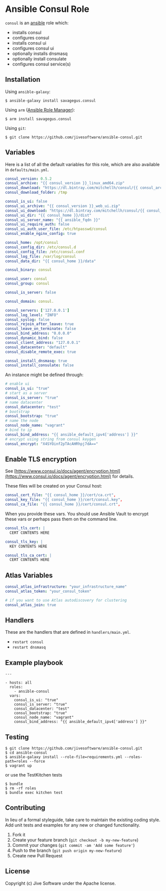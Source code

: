 # Ansible Consul Role

`consul` is an [ansible](http://www.ansible.com) role which:

 * installs consul
 * configures consul
 * installs consul ui
 * configures consul ui
 * optionally installs dnsmasq
 * optionally install consulate
 * configures consul service(s)

## Installation

Using `ansible-galaxy`:

```
$ ansible-galaxy install savagegus.consul
```

Using `arm` ([Ansible Role Manager](https://github.com/mirskytech/ansible-role-manager/)):

```
$ arm install savagegus.consul
```

Using `git`:

```
$ git clone https://github.com/jivesoftware/ansible-consul.git
```

## Variables

Here is a list of all the default variables for this role, which are also available in `defaults/main.yml`.

```yml
consul_version: 0.5.2
consul_archive: "{{ consul_version }}_linux_amd64.zip"
consul_download: "https://dl.bintray.com/mitchellh/consul/{{ consul_archive }}"
consul_download_folder: /tmp

consul_is_ui: false
consul_ui_archive: "{{ consul_version }}_web_ui.zip"
consul_ui_download: "https://dl.bintray.com/mitchellh/consul/{{ consul_ui_archive }}"
consul_ui_dir: "{{ consul_home }}/dist"
consul_ui_server_name: "{{ ansible_fqdn }}"
consul_ui_require_auth: false
consul_ui_auth_user_file: /etc/htpasswd/consul
consul_enable_nginx_config: true

consul_home: /opt/consul
consul_config_dir: /etc/consul.d
consul_config_file: /etc/consul.conf
consul_log_file: /var/log/consul
consul_data_dir: "{{ consul_home }}/data"

consul_binary: consul

consul_user: consul
consul_group: consul

consul_is_server: false

consul_domain: consul.

consul_servers: ['127.0.0.1']
consul_log_level: "INFO"
consul_syslog: false
consul_rejoin_after_leave: true
consul_leave_on_terminate: false
consul_bind_address: "0.0.0.0"
consul_dynamic_bind: false
consul_client_address: "127.0.0.1"
consul_datacenter: "default"
consul_disable_remote_exec: true

consul_install_dnsmasq: true
consul_install_consulate: false
```

An instance might be defined through:

```yml
# enable ui
consul_is_ui: "true"
# start as a server
consul_is_server: "true"
# name datacenter
consul_datacenter: "test"
# bootstrap
consul_bootstrap: "true"
# name the node
consul_node_name: "vagrant"
# bind to ip
consul_bind_address: "{{ ansible_default_ipv4['address'] }}"
# encrypt using string from consul keygen
consul_encrypt: "X4SYOinf2pTAcAHRhpj7dA=="
```

## Enable TLS encryption

See [https://www.consul.io/docs/agent/encryption.html](https://www.consul.io/docs/agent/encryption.html) for details.

These files will be created on your Consul host:

```yml
consul_cert_file: "{{ consul_home }}/cert/ca.crt",
consul_key_file: "{{ consul_home }}/cert/consul.key",
consul_ca_file: "{{ consul_home }}/cert/consul.crt",
```

When you provide these vars. You should use Ansible Vault to encrypt these vars or perhaps pass them on the command line.

```yml
consul_tls_cert: |
  CERT CONTENTS HERE

consul_tls_key: |
  KEY CONTENTS HERE

consul_tls_ca_cert: |
  CERT CONTENTS HERE
```

## Atlas Variables

```yml
consul_atlas_infrastructure: "your_infrastructure_name"
consul_atlas_token: "your_consul_token"

# if you want to use Atlas autodiscovery for clustering
consul_atlas_join: true
```

## Handlers

These are the handlers that are defined in `handlers/main.yml`.

* `restart consul` 
* `restart dnsmasq` 

## Example playbook

```
---

- hosts: all
  roles:
    - ansible-consul
  vars:
    consul_is_ui: "true"
    consul_is_server: "true"
    consul_datacenter: "test"
    consul_bootstrap: "true"
    consul_node_name: "vagrant"
    consul_bind_address: "{{ ansible_default_ipv4['address'] }}"
```

## Testing

```
$ git clone https://github.com/jivesoftware/ansible-consul.git
$ cd ansible-consul
$ ansible-galaxy install --role-file=requirements.yml --roles-path=roles --force
$ vagrant up
```

or use the TestKitchen tests

```
$ bundle
$ rm -rf roles
$ bundle exec kitchen test
```

## Contributing
In lieu of a formal styleguide, take care to maintain the existing coding style. Add unit tests and examples for any new or changed functionality.

1. Fork it
2. Create your feature branch (`git checkout -b my-new-feature`)
3. Commit your changes (`git commit -am 'Add some feature'`)
4. Push to the branch (`git push origin my-new-feature`)
5. Create new Pull Request

## License
Copyright (c) Jive Software under the Apache license.
